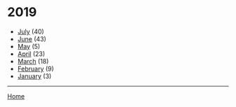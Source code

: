 # 2019

  * [July](./2019-07.md) (40)
  * [June](./2019-06.md) (43)
  * [May](./2019-05.md) (5)
  * [April](./2019-04.md) (23)
  * [March](./2019-03.md) (18)
  * [February](./2019-02.md) (9)
  * [January](./2019-01.md) (3)

----

[Home](../)
